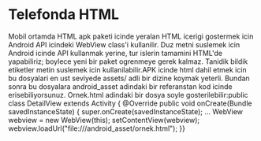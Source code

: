 # Telefonda HTML

Mobil ortamda HTML apk paketi icinde yeralan HTML icerigi gostermek
icin Android API icindeki WebView class'i kullanilir. Duz metni
suslemek icin Android icinde API kullanmak yerine, tur islerin
tamamini HTML'de yapabiliriz; boylece yeni bir paket ogrenmeye gerek
kalmaz. Tanidik bildik etiketler metin suslemek icin
kullanilabilir.APK icinde html dahil etmek icin bu dosyalari en ust
seviyede assets/ adli bir dizine koymak yeterli. Bundan sonra bu
dosyalara android_asset adindaki bir referanstan kod icinde
erisebiliyorsunuz. Ornek.html adindaki bir dosya soyle
gosterilebilir:public class DetailView extends Activity { @Override
public void onCreate(Bundle savedInstanceState) {
super.onCreate(savedInstanceState); ...  WebView webview = new
WebView(this); setContentView(webview);
webview.loadUrl("file:///android_asset/ornek.html"); }}




